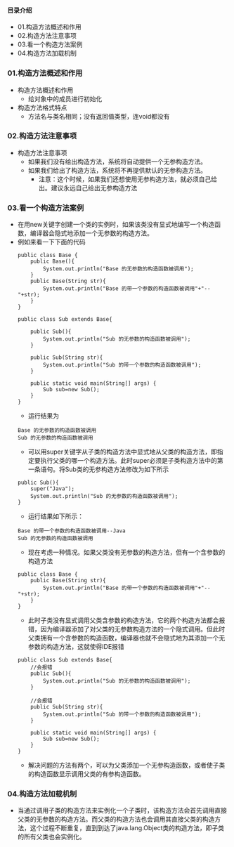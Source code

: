 #### 目录介绍
- 01.构造方法概述和作用
- 02.构造方法注意事项
- 03.看一个构造方法案例
- 04.构造方法加载机制



### 01.构造方法概述和作用
- 构造方法概述和作用
	* 给对象中的成员进行初始化
- 构造方法格式特点
	* 方法名与类名相同；没有返回值类型，连void都没有




### 02.构造方法注意事项
- 构造方法注意事项
	* 如果我们没有给出构造方法，系统将自动提供一个无参构造方法。
	* 如果我们给出了构造方法，系统将不再提供默认的无参构造方法。
		* 注意：这个时候，如果我们还想使用无参构造方法，就必须自己给出。建议永远自己给出无参构造方法



### 03.看一个构造方法案例
- 在用new关键字创建一个类的实例时，如果该类没有显式地编写一个构造函数，编译器会隐式地添加一个无参数的构造方法。
- 例如来看一下下面的代码
    ```
    public class Base {
    	public Base(){
    		System.out.println("Base 的无参数的构造函数被调用");
    	}
    	public Base(String str){
    		System.out.println("Base 的带一个参数的构造函数被调用"+"--"+str);
    	}
    }
    
    public class Sub extends Base{
    	
    	public Sub(){
    		System.out.println("Sub 的无参数的构造函数被调用");
    	}
    	
    	public Sub(String str){
    		System.out.println("Sub 的带一个参数的构造函数被调用");
    	}
    	
    	public static void main(String[] args) {
    		Sub sub=new Sub();
    	}
    }
    ```
    - 运行结果为
    ```
    Base 的无参数的构造函数被调用
    Sub 的无参数的构造函数被调用
    ```
    - 可以用super关键字从子类的构造方法中显式地从父类的构造方法，即指定要执行父类的哪一个构造方法。此时super必须是子类构造方法中的第一条语句。将Sub类的无参构造方法修改为如下所示
    ```
    public Sub(){
    	super("Java");
    	System.out.println("Sub 的无参数的构造函数被调用");
    }
    ```
    - 运行结果如下所示：
    ```
    Base 的带一个参数的构造函数被调用--Java
    Sub 的无参数的构造函数被调用
    ```
    - 现在考虑一种情况。如果父类没有无参数的构造方法，但有一个含参数的构造方法
    ```
    public class Base {
    	public Base(String str){
    		System.out.println("Base 的带一个参数的构造函数被调用"+"--"+str);
    	}
    }
    ```
    - 此时子类没有显式调用父类含参数的构造方法，它的两个构造方法都会报错，因为编译器添加了对父类的无参数构造方法的一个隐式调用。但此时父类拥有一个含参数的构造函数，编译器也就不会隐式地为其添加一个无参数的构造方法，这就使得IDE报错
    ```
    public class Sub extends Base{
    	//会报错
    	public Sub(){
    		System.out.println("Sub 的无参数的构造函数被调用");
    	}
    	
    	//会报错
    	public Sub(String str){
    		System.out.println("Sub 的带一个参数的构造函数被调用");
    	}
    	
    	public static void main(String[] args) {
    		Sub sub=new Sub();
    	}
    }
    ```
    - 解决问题的方法有两个，可以为父类添加一个无参构造函数，或者使子类的构造函数显示调用父类的有参构造函数。



### 04.构造方法加载机制
- 当通过调用子类的构造方法来实例化一个子类时，该构造方法会首先调用直接父类的无参数的构造方法。而父类的构造方法也会调用其直接父类的构造方法，这个过程不断重复，直到到达了java.lang.Object类的构造方法，即子类的所有父类也会实例化。


